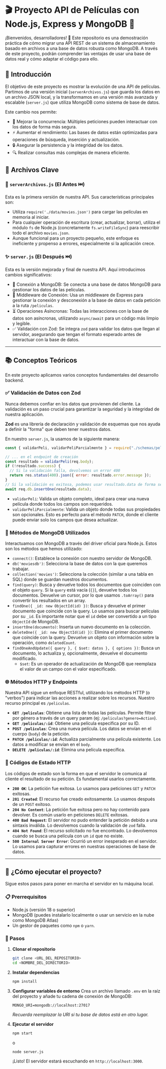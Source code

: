 # 🎬 Proyecto API de Películas con Node.js, Express y MongoDB 🚀

¡Bienvenidos, desarrolladores! 👋 Este repositorio es una demostración práctica de cómo migrar una API REST de un sistema de almacenamiento basado en archivos a una base de datos robusta como MongoDB. A través de este proyecto, podrán comprender las ventajas de usar una base de datos real y cómo adaptar el código para ello.

## 🎯 Introducción

El objetivo de este proyecto es mostrar la evolución de una API de películas. Partimos de una versión inicial (`serverArchivos.js`) que guarda los datos en un archivo JSON local, y la transformamos en una versión más avanzada y escalable (`server.js`) que utiliza MongoDB como sistema de base de datos.

Este cambio nos permite:
-   🤝 Mejorar la concurrencia: Múltiples peticiones pueden interactuar con los datos de forma más segura.
-   ⚡ Aumentar el rendimiento: Las bases de datos están optimizadas para operaciones de búsqueda, inserción y actualización.
-   🔒 Asegurar la persistencia y la integridad de los datos.
-   🔍 Realizar consultas más complejas de manera eficiente.

## 📂 Archivos Clave

### 📜 `serverArchivos.js` (El Antes ⏮️)

Esta es la primera versión de nuestra API. Sus características principales son:
-   Utiliza `require('./data/movies.json')` para cargar las películas en memoria al iniciar.
-   Para cualquier operación de escritura (crear, actualizar, borrar), utiliza el módulo `fs` de Node.js (concretamente `fs.writeFileSync`) para reescribir todo el archivo `movies.json`.
-   Aunque funcional para un proyecto pequeño, este enfoque es ineficiente y propenso a errores, especialmente si la aplicación crece.

### ✨ `server.js` (El Después ⏭️)

Esta es la versión mejorada y final de nuestra API. Aquí introducimos cambios significativos:
-   🔌 Conexión a MongoDB: Se conecta a una base de datos MongoDB para gestionar los datos de las películas.
-   🔗 Middleware de Conexión: Usa un middleware de Express para gestionar la conexión y desconexión a la base de datos en cada petición a la ruta `/peliculas`.
-   ⏳ Operaciones Asíncronas: Todas las interacciones con la base de datos son asíncronas, utilizando `async/await` para un código más limpio y legible.
-   ✅ Validación con Zod: Se integra `zod` para validar los datos que llegan al servidor, asegurando que tengan el formato esperado antes de interactuar con la base de datos.

---

## 📚 Conceptos Teóricos

En este proyecto aplicamos varios conceptos fundamentales del desarrollo backend.

### ✅ Validación de Datos con Zod

Nunca debemos confiar en los datos que provienen del cliente. La validación es un paso crucial para garantizar la seguridad y la integridad de nuestra aplicación.

**Zod** es una librería de declaración y validación de esquemas que nos ayuda a definir la "forma" que deben tener nuestros datos.

En nuestro `server.js`, la usamos de la siguiente manera:
```javascript
const { validarPeli, validarPeliParcialmente } = require("./schemas/pelis.js");

// ... en el endpoint de creación
const resultado = validarPeli(req.body);
if (!resultado.success) {
  // Si la validación falla, devolvemos un error 400
  return res.status(400).json({ error: resultado.error.message });
}
// Si la validación es exitosa, podemos usar resultado.data de forma segura
await req.db.insertOne(resultado.data);
```

-   `validarPeli`: Valida un objeto completo, ideal para crear una nueva película donde todos los campos son requeridos.
-   `validarPeliParcialmente`: Valida un objeto donde todas sus propiedades son opcionales. Esto es perfecto para el método `PATCH`, donde el cliente puede enviar solo los campos que desea actualizar.

### 🍃 Métodos de MongoDB Utilizados

Interactuamos con MongoDB a través del driver oficial para Node.js. Estos son los métodos que hemos utilizado:

-   `connect()`: Establece la conexión con nuestro servidor de MongoDB.
-   `db('moviesdb')`: Selecciona la base de datos con la que queremos trabajar.
-   `collection('movies')`: Selecciona la colección (similar a una tabla en SQL) donde se guardan nuestros documentos.
-   `find(query)`: Busca y devuelve todos los documentos que coinciden con el objeto `query`. Si la `query` está vacía (`{}`), devuelve todos los documentos. Devuelve un cursor, por lo que usamos `.toArray()` para convertir los resultados en un array.
-   `findOne({ _id: new ObjectId(id) })`: Busca y devuelve el primer documento que coincide con la query. Lo usamos para buscar películas por su `_id`. Es importante notar que el `id` debe ser convertido a un tipo `ObjectId` de MongoDB.
-   `insertOne(documento)`: Inserta un nuevo documento en la colección.
-   `deleteOne({ _id: new ObjectId(id) })`: Elimina el primer documento que coincide con la query. Devuelve un objeto con información sobre la operación, como `deletedCount`.
-   `findOneAndUpdate({ query }, { $set: datos }, { options })`: Busca un documento, lo actualiza y, opcionalmente, devuelve el documento modificado.
    -   `$set`: Es un operador de actualización de MongoDB que reemplaza el valor de un campo con el valor especificado.

### 🌐 Métodos HTTP y Endpoints

Nuestra API sigue un enfoque RESTful, utilizando los métodos HTTP (o "verbos") para indicar las acciones a realizar sobre los recursos. Nuestro recurso principal es `/peliculas`.

-   **`GET /peliculas`**: Obtiene una lista de todas las películas. Permite filtrar por género a través de un query param (ej: `/peliculas?genero=Action`).
-   **`GET /peliculas/:id`**: Obtiene una película específica por su ID.
-   **`POST /peliculas`**: Crea una nueva película. Los datos se envían en el cuerpo (`body`) de la petición.
-   **`PATCH /peliculas/:id`**: Actualiza parcialmente una película existente. Los datos a modificar se envían en el `body`.
-   **`DELETE /peliculas/:id`**: Elimina una película específica.

### 🚦 Códigos de Estado HTTP

Los códigos de estado son la forma en que el servidor le comunica al cliente el resultado de su petición. Es fundamental usarlos correctamente.

-   **`200 OK`**: La petición fue exitosa. Lo usamos para peticiones `GET` y `PATCH` exitosas.
-   **`201 Created`**: El recurso fue creado exitosamente. Lo usamos después de un `POST` exitoso.
-   **`204 No Content`**: La petición fue exitosa pero no hay contenido para devolver. Es común usarlo en peticiones `DELETE` exitosas.
-   **`400 Bad Request`**: El servidor no pudo entender la petición debido a una sintaxis inválida. Lo devolvemos cuando la validación de `zod` falla.
-   **`404 Not Found`**: El recurso solicitado no fue encontrado. Lo devolvemos cuando se busca una película con un `id` que no existe.
-   **`500 Internal Server Error`**: Ocurrió un error inesperado en el servidor. Lo usamos para capturar errores en nuestras operaciones de base de datos.

---

## 🚀 ¿Cómo ejecutar el proyecto?

Sigue estos pasos para poner en marcha el servidor en tu máquina local.

### 📋 Prerrequisitos
-   Node.js (versión 18 o superior)
-   MongoDB (puedes instalarlo localmente o usar un servicio en la nube como MongoDB Atlas)
-   Un gestor de paquetes como `npm` o `yarn`.

### 👣 Pasos
1.  **Clonar el repositorio**
    ```bash
    git clone <URL_DEL_REPOSITORIO>
    cd <NOMBRE_DEL_DIRECTORIO>
    ```

2.  **Instalar dependencias**
    ```bash
    npm install
    ```

3.  **Configurar variables de entorno**
    Crea un archivo llamado `.env` en la raíz del proyecto y añade tu cadena de conexión de MongoDB:
    ```
    MONGO_URI=mongodb://localhost:27017
    ```
    *Recuerda reemplazar la URI si tu base de datos está en otro lugar.*

4.  **Ejecutar el servidor**
    ```bash
    npm start
    ```
    o
    ```bash
    node server.js
    ```
    ¡Listo! El servidor estará escuchando en `http://localhost:3000`. 